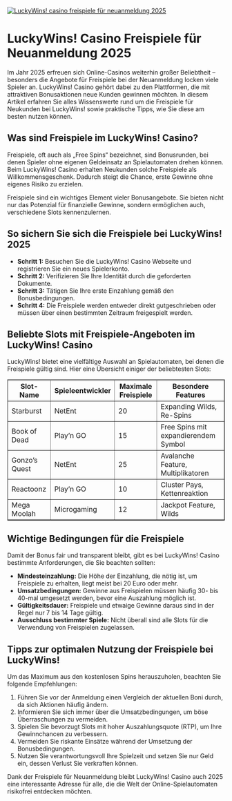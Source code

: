 [![LuckyWins! casino freispiele für neuanmeldung 2025](https://123-caf.pages.dev/gitsignup.png)](https://vrmoo.ru/Bt82HjjY)

<h1>LuckyWins! Casino Freispiele für Neuanmeldung 2025</h1>  <p>Im Jahr 2025 erfreuen sich Online-Casinos weiterhin großer Beliebtheit – besonders die Angebote für Freispiele bei der Neuanmeldung locken viele Spieler an. LuckyWins! Casino gehört dabei zu den Plattformen, die mit attraktiven Bonusaktionen neue Kunden gewinnen möchten. In diesem Artikel erfahren Sie alles Wissenswerte rund um die Freispiele für Neukunden bei LuckyWins! sowie praktische Tipps, wie Sie diese am besten nutzen können.</p>  <h2>Was sind Freispiele im LuckyWins! Casino?</h2>  <p>Freispiele, oft auch als „Free Spins“ bezeichnet, sind Bonusrunden, bei denen Spieler ohne eigenen Geldeinsatz an Spielautomaten drehen können. Beim LuckyWins! Casino erhalten Neukunden solche Freispiele als Willkommensgeschenk. Dadurch steigt die Chance, erste Gewinne ohne eigenes Risiko zu erzielen.</p>  <p>Freispiele sind ein wichtiges Element vieler Bonusangebote. Sie bieten nicht nur das Potenzial für finanzielle Gewinne, sondern ermöglichen auch, verschiedene Slots kennenzulernen.</p>  <h2>So sichern Sie sich die Freispiele bei LuckyWins! 2025</h2>  <ul>   <li><strong>Schritt 1:</strong> Besuchen Sie die LuckyWins! Casino Webseite und registrieren Sie ein neues Spielerkonto.</li>   <li><strong>Schritt 2:</strong> Verifizieren Sie Ihre Identität durch die geforderten Dokumente.</li>   <li><strong>Schritt 3:</strong> Tätigen Sie Ihre erste Einzahlung gemäß den Bonusbedingungen.</li>   <li><strong>Schritt 4:</strong> Die Freispiele werden entweder direkt gutgeschrieben oder müssen über einen bestimmten Zeitraum freigespielt werden.</li> </ul>  <h2>Beliebte Slots mit Freispiele-Angeboten im LuckyWins! Casino</h2>  <p>LuckyWins! bietet eine vielfältige Auswahl an Spielautomaten, bei denen die Freispiele gültig sind. Hier eine Übersicht einiger der beliebtesten Slots:</p>  <table border="1" cellpadding="8" cellspacing="0">   <thead>     <tr>       <th>Slot-Name</th>       <th>Spieleentwickler</th>       <th>Maximale Freispiele</th>       <th>Besondere Features</th>     </tr>   </thead>   <tbody>     <tr>       <td>Starburst</td>       <td>NetEnt</td>       <td>20</td>       <td>Expanding Wilds, Re-Spins</td>     </tr>     <tr>       <td>Book of Dead</td>       <td>Play’n GO</td>       <td>15</td>       <td>Free Spins mit expandierendem Symbol</td>     </tr>     <tr>       <td>Gonzo’s Quest</td>       <td>NetEnt</td>       <td>25</td>       <td>Avalanche Feature, Multiplikatoren</td>     </tr>     <tr>       <td>Reactoonz</td>       <td>Play’n GO</td>       <td>10</td>       <td>Cluster Pays, Kettenreaktion</td>     </tr>     <tr>       <td>Mega Moolah</td>       <td>Microgaming</td>       <td>12</td>       <td>Jackpot Feature, Wilds</td>     </tr>   </tbody> </table>  <h2>Wichtige Bedingungen für die Freispiele</h2>  <p>Damit der Bonus fair und transparent bleibt, gibt es bei LuckyWins! Casino bestimmte Anforderungen, die Sie beachten sollten:</p>  <ul>   <li><strong>Mindesteinzahlung:</strong> Die Höhe der Einzahlung, die nötig ist, um Freispiele zu erhalten, liegt meist bei 20 Euro oder mehr.</li>   <li><strong>Umsatzbedingungen:</strong> Gewinne aus Freispielen müssen häufig 30- bis 40-mal umgesetzt werden, bevor eine Auszahlung möglich ist.</li>   <li><strong>Gültigkeitsdauer:</strong> Freispiele und etwaige Gewinne daraus sind in der Regel nur 7 bis 14 Tage gültig.</li>   <li><strong>Ausschluss bestimmter Spiele:</strong> Nicht überall sind alle Slots für die Verwendung von Freispielen zugelassen.</li> </ul>  <h2>Tipps zur optimalen Nutzung der Freispiele bei LuckyWins!</h2>  <p>Um das Maximum aus den kostenlosen Spins herauszuholen, beachten Sie folgende Empfehlungen:</p>  <ol>   <li>Führen Sie vor der Anmeldung einen Vergleich der aktuellen Boni durch, da sich Aktionen häufig ändern.</li>   <li>Informieren Sie sich immer über die Umsatzbedingungen, um böse Überraschungen zu vermeiden.</li>   <li>Spielen Sie bevorzugt Slots mit hoher Auszahlungsquote (RTP), um Ihre Gewinnchancen zu verbessern.</li>   <li>Vermeiden Sie riskante Einsätze während der Umsetzung der Bonusbedingungen.</li>   <li>Nutzen Sie verantwortungsvoll Ihre Spielzeit und setzen Sie nur Geld ein, dessen Verlust Sie verkraften können.</li> </ol>  <p>Dank der Freispiele für Neuanmeldung bleibt LuckyWins! Casino auch 2025 eine interessante Adresse für alle, die die Welt der Online-Spielautomaten risikofrei entdecken möchten.</p>